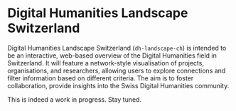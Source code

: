 # Digital Humanities Landscape Switzerland

Digital Humanities Landscape Switzerland (`dh-landscape-ch`) is intended to be an interactive, web-based overview of the Digital Humanities field in Switzerland. It will feature a network-style visualisation of projects, organisations, and researchers, allowing users to explore connections and filter information based on different criteria. The aim is to foster collaboration, provide insights into the Swiss Digital Humanities community.

This is indeed a work in progress. Stay tuned. 